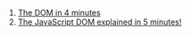 1. [The DOM in 4 minutes](https://www.youtube.com/watch?v=KShnPYN-voI)
2. [The JavaScript DOM explained in 5 minutes!](https://www.youtube.com/watch?v=NO5kUNxGIu0)
